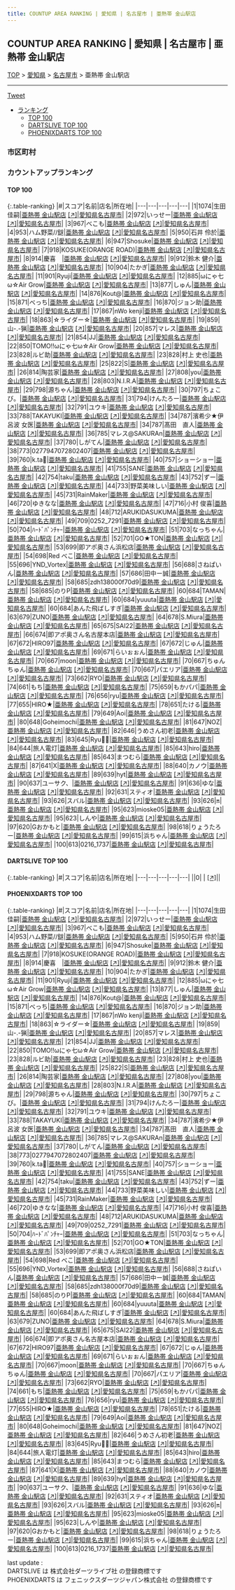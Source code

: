 ```yaml
---
title: COUNTUP AREA RANKING | 愛知県 | 名古屋市 | 亜熱帯 金山駅店
---
```

## COUNTUP AREA RANKING | 愛知県 | 名古屋市 | 亜熱帯 金山駅店

[TOP](/darts/rank/) > [愛知県](/darts/rank/愛知県/) > [名古屋市](/darts/rank/愛知県/名古屋市/) > 亜熱帯 金山駅店

___

<a href="https://twitter.com/share?ref_src=twsrc%5Etfw" data-text="COUNTUP AREA RANKING | 愛知県名古屋市亜熱帯 金山駅店" class="twitter-share-button" data-hashtags="DARTSLIVE,PHOENIXDARTS,darts,ダーツ" data-show-count="false">Tweet</a>

* [ランキング](#カウントアップランキング)
    * [TOP 100](#top-100)
    * [DARTSLIVE TOP 100](#dartslive-top-100)
    * [PHOENIXDARTS TOP 100](#phoenixdarts-top-100)

### 市区町村

<ul>

</ul>

### カウントアップランキング

#### TOP 100



{:.table-ranking}
|#|スコア|名前|店名|所在地|
|---|---|---|---|---|
|1|1074|<span class="rank-name-pd"><span class="pro-icon-pd"></span>生田 佳嗣</span>|<a href="/darts/rank/shops/10204.html">亜熱帯 金山駅店</a> <a href="https://vs.phoenixdarts.com/jp/shop/shopDetailInfo/s_10204?s_seq=10204">[↗]</a>|<a href="/darts/rank/愛知県/名古屋市">愛知県名古屋市</a>|
|2|972|<span class="rank-name-pd">いっせー</span>|<a href="/darts/rank/shops/10204.html">亜熱帯 金山駅店</a> <a href="https://vs.phoenixdarts.com/jp/shop/shopDetailInfo/s_10204?s_seq=10204">[↗]</a>|<a href="/darts/rank/愛知県/名古屋市">愛知県名古屋市</a>|
|3|967|<span class="rank-name-pd">べこも</span>|<a href="/darts/rank/shops/10204.html">亜熱帯 金山駅店</a> <a href="https://vs.phoenixdarts.com/jp/shop/shopDetailInfo/s_10204?s_seq=10204">[↗]</a>|<a href="/darts/rank/愛知県/名古屋市">愛知県名古屋市</a>|
|4|953|<span class="rank-name-pd">ハム野菜//鎹</span>|<a href="/darts/rank/shops/10204.html">亜熱帯 金山駅店</a> <a href="https://vs.phoenixdarts.com/jp/shop/shopDetailInfo/s_10204?s_seq=10204">[↗]</a>|<a href="/darts/rank/愛知県/名古屋市">愛知県名古屋市</a>|
|5|950|<span class="rank-name-pd"><span class="pro-icon-pd"></span>石井 伶於</span>|<a href="/darts/rank/shops/10204.html">亜熱帯 金山駅店</a> <a href="https://vs.phoenixdarts.com/jp/shop/shopDetailInfo/s_10204?s_seq=10204">[↗]</a>|<a href="/darts/rank/愛知県/名古屋市">愛知県名古屋市</a>|
|6|947|<span class="rank-name-pd">Shosuke</span>|<a href="/darts/rank/shops/10204.html">亜熱帯 金山駅店</a> <a href="https://vs.phoenixdarts.com/jp/shop/shopDetailInfo/s_10204?s_seq=10204">[↗]</a>|<a href="/darts/rank/愛知県/名古屋市">愛知県名古屋市</a>|
|7|918|<span class="rank-name-pd">KOSUKE(ORANGE ROAD)</span>|<a href="/darts/rank/shops/10204.html">亜熱帯 金山駅店</a> <a href="https://vs.phoenixdarts.com/jp/shop/shopDetailInfo/s_10204?s_seq=10204">[↗]</a>|<a href="/darts/rank/愛知県/名古屋市">愛知県名古屋市</a>|
|8|914|<span class="rank-name-pd">慶喜　</span>|<a href="/darts/rank/shops/10204.html">亜熱帯 金山駅店</a> <a href="https://vs.phoenixdarts.com/jp/shop/shopDetailInfo/s_10204?s_seq=10204">[↗]</a>|<a href="/darts/rank/愛知県/名古屋市">愛知県名古屋市</a>|
|9|912|<span class="rank-name-pd"><span class="pro-icon-pd"></span>鈴木 健介</span>|<a href="/darts/rank/shops/10204.html">亜熱帯 金山駅店</a> <a href="https://vs.phoenixdarts.com/jp/shop/shopDetailInfo/s_10204?s_seq=10204">[↗]</a>|<a href="/darts/rank/愛知県/名古屋市">愛知県名古屋市</a>|
|10|904|<span class="rank-name-pd">たかぎ</span>|<a href="/darts/rank/shops/10204.html">亜熱帯 金山駅店</a> <a href="https://vs.phoenixdarts.com/jp/shop/shopDetailInfo/s_10204?s_seq=10204">[↗]</a>|<a href="/darts/rank/愛知県/名古屋市">愛知県名古屋市</a>|
|11|901|<span class="rank-name-pd">Ryuji</span>|<a href="/darts/rank/shops/10204.html">亜熱帯 金山駅店</a> <a href="https://vs.phoenixdarts.com/jp/shop/shopDetailInfo/s_10204?s_seq=10204">[↗]</a>|<a href="/darts/rank/愛知県/名古屋市">愛知県名古屋市</a>|
|12|885|<span class="rank-name-pd">ωにゃ七ω☆Air Grow</span>|<a href="/darts/rank/shops/10204.html">亜熱帯 金山駅店</a> <a href="https://vs.phoenixdarts.com/jp/shop/shopDetailInfo/s_10204?s_seq=10204">[↗]</a>|<a href="/darts/rank/愛知県/名古屋市">愛知県名古屋市</a>|
|13|877|<span class="rank-name-pd">しゅん</span>|<a href="/darts/rank/shops/10204.html">亜熱帯 金山駅店</a> <a href="https://vs.phoenixdarts.com/jp/shop/shopDetailInfo/s_10204?s_seq=10204">[↗]</a>|<a href="/darts/rank/愛知県/名古屋市">愛知県名古屋市</a>|
|14|876|<span class="rank-name-pd">Kout@</span>|<a href="/darts/rank/shops/10204.html">亜熱帯 金山駅店</a> <a href="https://vs.phoenixdarts.com/jp/shop/shopDetailInfo/s_10204?s_seq=10204">[↗]</a>|<a href="/darts/rank/愛知県/名古屋市">愛知県名古屋市</a>|
|15|871|<span class="rank-name-pd">べっち</span>|<a href="/darts/rank/shops/10204.html">亜熱帯 金山駅店</a> <a href="https://vs.phoenixdarts.com/jp/shop/shopDetailInfo/s_10204?s_seq=10204">[↗]</a>|<a href="/darts/rank/愛知県/名古屋市">愛知県名古屋市</a>|
|16|870|<span class="rank-name-pd">ジョン助</span>|<a href="/darts/rank/shops/10204.html">亜熱帯 金山駅店</a> <a href="https://vs.phoenixdarts.com/jp/shop/shopDetailInfo/s_10204?s_seq=10204">[↗]</a>|<a href="/darts/rank/愛知県/名古屋市">愛知県名古屋市</a>|
|17|867|<span class="rank-name-pd">nWo kenji</span>|<a href="/darts/rank/shops/10204.html">亜熱帯 金山駅店</a> <a href="https://vs.phoenixdarts.com/jp/shop/shopDetailInfo/s_10204?s_seq=10204">[↗]</a>|<a href="/darts/rank/愛知県/名古屋市">愛知県名古屋市</a>|
|18|863|<span class="rank-name-pd">☆ライダー☆</span>|<a href="/darts/rank/shops/10204.html">亜熱帯 金山駅店</a> <a href="https://vs.phoenixdarts.com/jp/shop/shopDetailInfo/s_10204?s_seq=10204">[↗]</a>|<a href="/darts/rank/愛知県/名古屋市">愛知県名古屋市</a>|
|19|859|<span class="rank-name-pd">山-.-猟</span>|<a href="/darts/rank/shops/10204.html">亜熱帯 金山駅店</a> <a href="https://vs.phoenixdarts.com/jp/shop/shopDetailInfo/s_10204?s_seq=10204">[↗]</a>|<a href="/darts/rank/愛知県/名古屋市">愛知県名古屋市</a>|
|20|857|<span class="rank-name-pd">マレス</span>|<a href="/darts/rank/shops/10204.html">亜熱帯 金山駅店</a> <a href="https://vs.phoenixdarts.com/jp/shop/shopDetailInfo/s_10204?s_seq=10204">[↗]</a>|<a href="/darts/rank/愛知県/名古屋市">愛知県名古屋市</a>|
|21|854|<span class="rank-name-pd">JJ</span>|<a href="/darts/rank/shops/10204.html">亜熱帯 金山駅店</a> <a href="https://vs.phoenixdarts.com/jp/shop/shopDetailInfo/s_10204?s_seq=10204">[↗]</a>|<a href="/darts/rank/愛知県/名古屋市">愛知県名古屋市</a>|
|22|850|<span class="rank-name-pd">TOMO!!ωにゃ七ω☆Air Grow</span>|<a href="/darts/rank/shops/10204.html">亜熱帯 金山駅店</a> <a href="https://vs.phoenixdarts.com/jp/shop/shopDetailInfo/s_10204?s_seq=10204">[↗]</a>|<a href="/darts/rank/愛知県/名古屋市">愛知県名古屋市</a>|
|23|828|<span class="rank-name-pd">ルビ助</span>|<a href="/darts/rank/shops/10204.html">亜熱帯 金山駅店</a> <a href="https://vs.phoenixdarts.com/jp/shop/shopDetailInfo/s_10204?s_seq=10204">[↗]</a>|<a href="/darts/rank/愛知県/名古屋市">愛知県名古屋市</a>|
|23|828|<span class="rank-name-pd"><span class="pro-icon-pd"></span>村上 史也</span>|<a href="/darts/rank/shops/10204.html">亜熱帯 金山駅店</a> <a href="https://vs.phoenixdarts.com/jp/shop/shopDetailInfo/s_10204?s_seq=10204">[↗]</a>|<a href="/darts/rank/愛知県/名古屋市">愛知県名古屋市</a>|
|25|822|<span class="rank-name-pd">S</span>|<a href="/darts/rank/shops/10204.html">亜熱帯 金山駅店</a> <a href="https://vs.phoenixdarts.com/jp/shop/shopDetailInfo/s_10204?s_seq=10204">[↗]</a>|<a href="/darts/rank/愛知県/名古屋市">愛知県名古屋市</a>|
|26|814|<span class="rank-name-pd">陶芸家</span>|<a href="/darts/rank/shops/10204.html">亜熱帯 金山駅店</a> <a href="https://vs.phoenixdarts.com/jp/shop/shopDetailInfo/s_10204?s_seq=10204">[↗]</a>|<a href="/darts/rank/愛知県/名古屋市">愛知県名古屋市</a>|
|27|808|<span class="rank-name-pd">you</span>|<a href="/darts/rank/shops/10204.html">亜熱帯 金山駅店</a> <a href="https://vs.phoenixdarts.com/jp/shop/shopDetailInfo/s_10204?s_seq=10204">[↗]</a>|<a href="/darts/rank/愛知県/名古屋市">愛知県名古屋市</a>|
|28|803|<span class="rank-name-pd">N.I.R.A</span>|<a href="/darts/rank/shops/10204.html">亜熱帯 金山駅店</a> <a href="https://vs.phoenixdarts.com/jp/shop/shopDetailInfo/s_10204?s_seq=10204">[↗]</a>|<a href="/darts/rank/愛知県/名古屋市">愛知県名古屋市</a>|
|29|798|<span class="rank-name-pd">源ちゃん</span>|<a href="/darts/rank/shops/10204.html">亜熱帯 金山駅店</a> <a href="https://vs.phoenixdarts.com/jp/shop/shopDetailInfo/s_10204?s_seq=10204">[↗]</a>|<a href="/darts/rank/愛知県/名古屋市">愛知県名古屋市</a>|
|30|797|<span class="rank-name-pd">ちょこび。</span>|<a href="/darts/rank/shops/10204.html">亜熱帯 金山駅店</a> <a href="https://vs.phoenixdarts.com/jp/shop/shopDetailInfo/s_10204?s_seq=10204">[↗]</a>|<a href="/darts/rank/愛知県/名古屋市">愛知県名古屋市</a>|
|31|794|<span class="rank-name-pd">けんたろー</span>|<a href="/darts/rank/shops/10204.html">亜熱帯 金山駅店</a> <a href="https://vs.phoenixdarts.com/jp/shop/shopDetailInfo/s_10204?s_seq=10204">[↗]</a>|<a href="/darts/rank/愛知県/名古屋市">愛知県名古屋市</a>|
|32|791|<span class="rank-name-pd">ユウキ</span>|<a href="/darts/rank/shops/10204.html">亜熱帯 金山駅店</a> <a href="https://vs.phoenixdarts.com/jp/shop/shopDetailInfo/s_10204?s_seq=10204">[↗]</a>|<a href="/darts/rank/愛知県/名古屋市">愛知県名古屋市</a>|
|33|788|<span class="rank-name-pd">TAKAYUKI</span>|<a href="/darts/rank/shops/10204.html">亜熱帯 金山駅店</a> <a href="https://vs.phoenixdarts.com/jp/shop/shopDetailInfo/s_10204?s_seq=10204">[↗]</a>|<a href="/darts/rank/愛知県/名古屋市">愛知県名古屋市</a>|
|34|787|<span class="rank-name-pd">濱希少★伊呂波 女医</span>|<a href="/darts/rank/shops/10204.html">亜熱帯 金山駅店</a> <a href="https://vs.phoenixdarts.com/jp/shop/shopDetailInfo/s_10204?s_seq=10204">[↗]</a>|<a href="/darts/rank/愛知県/名古屋市">愛知県名古屋市</a>|
|34|787|<span class="rank-name-pd">髙田　直人</span>|<a href="/darts/rank/shops/10204.html">亜熱帯 金山駅店</a> <a href="https://vs.phoenixdarts.com/jp/shop/shopDetailInfo/s_10204?s_seq=10204">[↗]</a>|<a href="/darts/rank/愛知県/名古屋市">愛知県名古屋市</a>|
|36|785|<span class="rank-name-pd">マレス@SAKURAn</span>|<a href="/darts/rank/shops/10204.html">亜熱帯 金山駅店</a> <a href="https://vs.phoenixdarts.com/jp/shop/shopDetailInfo/s_10204?s_seq=10204">[↗]</a>|<a href="/darts/rank/愛知県/名古屋市">愛知県名古屋市</a>|
|37|780|<span class="rank-name-pd">しがてん</span>|<a href="/darts/rank/shops/10204.html">亜熱帯 金山駅店</a> <a href="https://vs.phoenixdarts.com/jp/shop/shopDetailInfo/s_10204?s_seq=10204">[↗]</a>|<a href="/darts/rank/愛知県/名古屋市">愛知県名古屋市</a>|
|38|773|<span class="rank-name-pd">0277947072802407</span>|<a href="/darts/rank/shops/10204.html">亜熱帯 金山駅店</a> <a href="https://vs.phoenixdarts.com/jp/shop/shopDetailInfo/s_10204?s_seq=10204">[↗]</a>|<a href="/darts/rank/愛知県/名古屋市">愛知県名古屋市</a>|
|39|760|<span class="rank-name-pd">k.ta🐣</span>|<a href="/darts/rank/shops/10204.html">亜熱帯 金山駅店</a> <a href="https://vs.phoenixdarts.com/jp/shop/shopDetailInfo/s_10204?s_seq=10204">[↗]</a>|<a href="/darts/rank/愛知県/名古屋市">愛知県名古屋市</a>|
|40|757|<span class="rank-name-pd">ショーショー</span>|<a href="/darts/rank/shops/10204.html">亜熱帯 金山駅店</a> <a href="https://vs.phoenixdarts.com/jp/shop/shopDetailInfo/s_10204?s_seq=10204">[↗]</a>|<a href="/darts/rank/愛知県/名古屋市">愛知県名古屋市</a>|
|41|755|<span class="rank-name-pd">SANE</span>|<a href="/darts/rank/shops/10204.html">亜熱帯 金山駅店</a> <a href="https://vs.phoenixdarts.com/jp/shop/shopDetailInfo/s_10204?s_seq=10204">[↗]</a>|<a href="/darts/rank/愛知県/名古屋市">愛知県名古屋市</a>|
|42|754|<span class="rank-name-pd">taku</span>|<a href="/darts/rank/shops/10204.html">亜熱帯 金山駅店</a> <a href="https://vs.phoenixdarts.com/jp/shop/shopDetailInfo/s_10204?s_seq=10204">[↗]</a>|<a href="/darts/rank/愛知県/名古屋市">愛知県名古屋市</a>|
|43|752|<span class="rank-name-pd">ずー</span>|<a href="/darts/rank/shops/10204.html">亜熱帯 金山駅店</a> <a href="https://vs.phoenixdarts.com/jp/shop/shopDetailInfo/s_10204?s_seq=10204">[↗]</a>|<a href="/darts/rank/愛知県/名古屋市">愛知県名古屋市</a>|
|44|733|<span class="rank-name-pd">野菜美味しい</span>|<a href="/darts/rank/shops/10204.html">亜熱帯 金山駅店</a> <a href="https://vs.phoenixdarts.com/jp/shop/shopDetailInfo/s_10204?s_seq=10204">[↗]</a>|<a href="/darts/rank/愛知県/名古屋市">愛知県名古屋市</a>|
|45|731|<span class="rank-name-pd">RainMaker</span>|<a href="/darts/rank/shops/10204.html">亜熱帯 金山駅店</a> <a href="https://vs.phoenixdarts.com/jp/shop/shopDetailInfo/s_10204?s_seq=10204">[↗]</a>|<a href="/darts/rank/愛知県/名古屋市">愛知県名古屋市</a>|
|46|720|<span class="rank-name-pd">ゆきなな</span>|<a href="/darts/rank/shops/10204.html">亜熱帯 金山駅店</a> <a href="https://vs.phoenixdarts.com/jp/shop/shopDetailInfo/s_10204?s_seq=10204">[↗]</a>|<a href="/darts/rank/愛知県/名古屋市">愛知県名古屋市</a>|
|47|716|<span class="rank-name-pd"><span class="pro-icon-pd"></span>小村 俊喜</span>|<a href="/darts/rank/shops/10204.html">亜熱帯 金山駅店</a> <a href="https://vs.phoenixdarts.com/jp/shop/shopDetailInfo/s_10204?s_seq=10204">[↗]</a>|<a href="/darts/rank/愛知県/名古屋市">愛知県名古屋市</a>|
|48|712|<span class="rank-name-pd">ARUKIDASUKUMA</span>|<a href="/darts/rank/shops/10204.html">亜熱帯 金山駅店</a> <a href="https://vs.phoenixdarts.com/jp/shop/shopDetailInfo/s_10204?s_seq=10204">[↗]</a>|<a href="/darts/rank/愛知県/名古屋市">愛知県名古屋市</a>|
|49|709|<span class="rank-name-pd">0252_7291</span>|<a href="/darts/rank/shops/10204.html">亜熱帯 金山駅店</a> <a href="https://vs.phoenixdarts.com/jp/shop/shopDetailInfo/s_10204?s_seq=10204">[↗]</a>|<a href="/darts/rank/愛知県/名古屋市">愛知県名古屋市</a>|
|50|704|<span class="rank-name-pd">ﾊｰﾄﾞﾊﾟﾝﾁｬｰ</span>|<a href="/darts/rank/shops/10204.html">亜熱帯 金山駅店</a> <a href="https://vs.phoenixdarts.com/jp/shop/shopDetailInfo/s_10204?s_seq=10204">[↗]</a>|<a href="/darts/rank/愛知県/名古屋市">愛知県名古屋市</a>|
|51|703|<span class="rank-name-pd">なっちゃん</span>|<a href="/darts/rank/shops/10204.html">亜熱帯 金山駅店</a> <a href="https://vs.phoenixdarts.com/jp/shop/shopDetailInfo/s_10204?s_seq=10204">[↗]</a>|<a href="/darts/rank/愛知県/名古屋市">愛知県名古屋市</a>|
|52|701|<span class="rank-name-pd">GO★TON</span>|<a href="/darts/rank/shops/10204.html">亜熱帯 金山駅店</a> <a href="https://vs.phoenixdarts.com/jp/shop/shopDetailInfo/s_10204?s_seq=10204">[↗]</a>|<a href="/darts/rank/愛知県/名古屋市">愛知県名古屋市</a>|
|53|699|<span class="rank-name-pd">即アポ奥さん浜松店</span>|<a href="/darts/rank/shops/10204.html">亜熱帯 金山駅店</a> <a href="https://vs.phoenixdarts.com/jp/shop/shopDetailInfo/s_10204?s_seq=10204">[↗]</a>|<a href="/darts/rank/愛知県/名古屋市">愛知県名古屋市</a>|
|54|698|<span class="rank-name-pd">Red べこ</span>|<a href="/darts/rank/shops/10204.html">亜熱帯 金山駅店</a> <a href="https://vs.phoenixdarts.com/jp/shop/shopDetailInfo/s_10204?s_seq=10204">[↗]</a>|<a href="/darts/rank/愛知県/名古屋市">愛知県名古屋市</a>|
|55|696|<span class="rank-name-pd">YND_Vortex</span>|<a href="/darts/rank/shops/10204.html">亜熱帯 金山駅店</a> <a href="https://vs.phoenixdarts.com/jp/shop/shopDetailInfo/s_10204?s_seq=10204">[↗]</a>|<a href="/darts/rank/愛知県/名古屋市">愛知県名古屋市</a>|
|56|688|<span class="rank-name-pd">さねぱいん</span>|<a href="/darts/rank/shops/10204.html">亜熱帯 金山駅店</a> <a href="https://vs.phoenixdarts.com/jp/shop/shopDetailInfo/s_10204?s_seq=10204">[↗]</a>|<a href="/darts/rank/愛知県/名古屋市">愛知県名古屋市</a>|
|57|686|<span class="rank-name-pd">田中ー誠</span>|<a href="/darts/rank/shops/10204.html">亜熱帯 金山駅店</a> <a href="https://vs.phoenixdarts.com/jp/shop/shopDetailInfo/s_10204?s_seq=10204">[↗]</a>|<a href="/darts/rank/愛知県/名古屋市">愛知県名古屋市</a>|
|58|685|<span class="rank-name-pd">zdh138000f70d9</span>|<a href="/darts/rank/shops/10204.html">亜熱帯 金山駅店</a> <a href="https://vs.phoenixdarts.com/jp/shop/shopDetailInfo/s_10204?s_seq=10204">[↗]</a>|<a href="/darts/rank/愛知県/名古屋市">愛知県名古屋市</a>|
|58|685|<span class="rank-name-pd">のりP</span>|<a href="/darts/rank/shops/10204.html">亜熱帯 金山駅店</a> <a href="https://vs.phoenixdarts.com/jp/shop/shopDetailInfo/s_10204?s_seq=10204">[↗]</a>|<a href="/darts/rank/愛知県/名古屋市">愛知県名古屋市</a>|
|60|684|<span class="rank-name-pd">TAMAN</span>|<a href="/darts/rank/shops/10204.html">亜熱帯 金山駅店</a> <a href="https://vs.phoenixdarts.com/jp/shop/shopDetailInfo/s_10204?s_seq=10204">[↗]</a>|<a href="/darts/rank/愛知県/名古屋市">愛知県名古屋市</a>|
|60|684|<span class="rank-name-pd">yuuuta</span>|<a href="/darts/rank/shops/10204.html">亜熱帯 金山駅店</a> <a href="https://vs.phoenixdarts.com/jp/shop/shopDetailInfo/s_10204?s_seq=10204">[↗]</a>|<a href="/darts/rank/愛知県/名古屋市">愛知県名古屋市</a>|
|60|684|<span class="rank-name-pd">あんた飛ばしすぎ</span>|<a href="/darts/rank/shops/10204.html">亜熱帯 金山駅店</a> <a href="https://vs.phoenixdarts.com/jp/shop/shopDetailInfo/s_10204?s_seq=10204">[↗]</a>|<a href="/darts/rank/愛知県/名古屋市">愛知県名古屋市</a>|
|63|679|<span class="rank-name-pd">ZUNO</span>|<a href="/darts/rank/shops/10204.html">亜熱帯 金山駅店</a> <a href="https://vs.phoenixdarts.com/jp/shop/shopDetailInfo/s_10204?s_seq=10204">[↗]</a>|<a href="/darts/rank/愛知県/名古屋市">愛知県名古屋市</a>|
|64|678|<span class="rank-name-pd">S.Miura</span>|<a href="/darts/rank/shops/10204.html">亜熱帯 金山駅店</a> <a href="https://vs.phoenixdarts.com/jp/shop/shopDetailInfo/s_10204?s_seq=10204">[↗]</a>|<a href="/darts/rank/愛知県/名古屋市">愛知県名古屋市</a>|
|65|675|<span class="rank-name-pd">SAI22</span>|<a href="/darts/rank/shops/10204.html">亜熱帯 金山駅店</a> <a href="https://vs.phoenixdarts.com/jp/shop/shopDetailInfo/s_10204?s_seq=10204">[↗]</a>|<a href="/darts/rank/愛知県/名古屋市">愛知県名古屋市</a>|
|66|674|<span class="rank-name-pd">即アポ奥さん名古屋本店</span>|<a href="/darts/rank/shops/10204.html">亜熱帯 金山駅店</a> <a href="https://vs.phoenixdarts.com/jp/shop/shopDetailInfo/s_10204?s_seq=10204">[↗]</a>|<a href="/darts/rank/愛知県/名古屋市">愛知県名古屋市</a>|
|67|672|<span class="rank-name-pd">HIRO97</span>|<a href="/darts/rank/shops/10204.html">亜熱帯 金山駅店</a> <a href="https://vs.phoenixdarts.com/jp/shop/shopDetailInfo/s_10204?s_seq=10204">[↗]</a>|<a href="/darts/rank/愛知県/名古屋市">愛知県名古屋市</a>|
|67|672|<span class="rank-name-pd">じゅん</span>|<a href="/darts/rank/shops/10204.html">亜熱帯 金山駅店</a> <a href="https://vs.phoenixdarts.com/jp/shop/shopDetailInfo/s_10204?s_seq=10204">[↗]</a>|<a href="/darts/rank/愛知県/名古屋市">愛知県名古屋市</a>|
|69|671|<span class="rank-name-pd">らいぉぉん</span>|<a href="/darts/rank/shops/10204.html">亜熱帯 金山駅店</a> <a href="https://vs.phoenixdarts.com/jp/shop/shopDetailInfo/s_10204?s_seq=10204">[↗]</a>|<a href="/darts/rank/愛知県/名古屋市">愛知県名古屋市</a>|
|70|667|<span class="rank-name-pd">moon</span>|<a href="/darts/rank/shops/10204.html">亜熱帯 金山駅店</a> <a href="https://vs.phoenixdarts.com/jp/shop/shopDetailInfo/s_10204?s_seq=10204">[↗]</a>|<a href="/darts/rank/愛知県/名古屋市">愛知県名古屋市</a>|
|70|667|<span class="rank-name-pd">ちゅんちゅん</span>|<a href="/darts/rank/shops/10204.html">亜熱帯 金山駅店</a> <a href="https://vs.phoenixdarts.com/jp/shop/shopDetailInfo/s_10204?s_seq=10204">[↗]</a>|<a href="/darts/rank/愛知県/名古屋市">愛知県名古屋市</a>|
|70|667|<span class="rank-name-pd">パエリア</span>|<a href="/darts/rank/shops/10204.html">亜熱帯 金山駅店</a> <a href="https://vs.phoenixdarts.com/jp/shop/shopDetailInfo/s_10204?s_seq=10204">[↗]</a>|<a href="/darts/rank/愛知県/名古屋市">愛知県名古屋市</a>|
|73|662|<span class="rank-name-pd">RYO</span>|<a href="/darts/rank/shops/10204.html">亜熱帯 金山駅店</a> <a href="https://vs.phoenixdarts.com/jp/shop/shopDetailInfo/s_10204?s_seq=10204">[↗]</a>|<a href="/darts/rank/愛知県/名古屋市">愛知県名古屋市</a>|
|74|661|<span class="rank-name-pd">もち</span>|<a href="/darts/rank/shops/10204.html">亜熱帯 金山駅店</a> <a href="https://vs.phoenixdarts.com/jp/shop/shopDetailInfo/s_10204?s_seq=10204">[↗]</a>|<a href="/darts/rank/愛知県/名古屋市">愛知県名古屋市</a>|
|75|659|<span class="rank-name-pd">もかパパ</span>|<a href="/darts/rank/shops/10204.html">亜熱帯 金山駅店</a> <a href="https://vs.phoenixdarts.com/jp/shop/shopDetailInfo/s_10204?s_seq=10204">[↗]</a>|<a href="/darts/rank/愛知県/名古屋市">愛知県名古屋市</a>|
|76|656|<span class="rank-name-pd">ryu</span>|<a href="/darts/rank/shops/10204.html">亜熱帯 金山駅店</a> <a href="https://vs.phoenixdarts.com/jp/shop/shopDetailInfo/s_10204?s_seq=10204">[↗]</a>|<a href="/darts/rank/愛知県/名古屋市">愛知県名古屋市</a>|
|77|655|<span class="rank-name-pd">HIRO★</span>|<a href="/darts/rank/shops/10204.html">亜熱帯 金山駅店</a> <a href="https://vs.phoenixdarts.com/jp/shop/shopDetailInfo/s_10204?s_seq=10204">[↗]</a>|<a href="/darts/rank/愛知県/名古屋市">愛知県名古屋市</a>|
|78|651|<span class="rank-name-pd">たける</span>|<a href="/darts/rank/shops/10204.html">亜熱帯 金山駅店</a> <a href="https://vs.phoenixdarts.com/jp/shop/shopDetailInfo/s_10204?s_seq=10204">[↗]</a>|<a href="/darts/rank/愛知県/名古屋市">愛知県名古屋市</a>|
|79|649|<span class="rank-name-pd">Aoi</span>|<a href="/darts/rank/shops/10204.html">亜熱帯 金山駅店</a> <a href="https://vs.phoenixdarts.com/jp/shop/shopDetailInfo/s_10204?s_seq=10204">[↗]</a>|<a href="/darts/rank/愛知県/名古屋市">愛知県名古屋市</a>|
|80|648|<span class="rank-name-pd">Goheimochi</span>|<a href="/darts/rank/shops/10204.html">亜熱帯 金山駅店</a> <a href="https://vs.phoenixdarts.com/jp/shop/shopDetailInfo/s_10204?s_seq=10204">[↗]</a>|<a href="/darts/rank/愛知県/名古屋市">愛知県名古屋市</a>|
|81|647|<span class="rank-name-pd">NOZ</span>|<a href="/darts/rank/shops/10204.html">亜熱帯 金山駅店</a> <a href="https://vs.phoenixdarts.com/jp/shop/shopDetailInfo/s_10204?s_seq=10204">[↗]</a>|<a href="/darts/rank/愛知県/名古屋市">愛知県名古屋市</a>|
|82|646|<span class="rank-name-pd">うめさん初老</span>|<a href="/darts/rank/shops/10204.html">亜熱帯 金山駅店</a> <a href="https://vs.phoenixdarts.com/jp/shop/shopDetailInfo/s_10204?s_seq=10204">[↗]</a>|<a href="/darts/rank/愛知県/名古屋市">愛知県名古屋市</a>|
|83|645|<span class="rank-name-pd">Ryu🐉💫</span>|<a href="/darts/rank/shops/10204.html">亜熱帯 金山駅店</a> <a href="https://vs.phoenixdarts.com/jp/shop/shopDetailInfo/s_10204?s_seq=10204">[↗]</a>|<a href="/darts/rank/愛知県/名古屋市">愛知県名古屋市</a>|
|84|644|<span class="rank-name-pd">旅人電灯</span>|<a href="/darts/rank/shops/10204.html">亜熱帯 金山駅店</a> <a href="https://vs.phoenixdarts.com/jp/shop/shopDetailInfo/s_10204?s_seq=10204">[↗]</a>|<a href="/darts/rank/愛知県/名古屋市">愛知県名古屋市</a>|
|85|643|<span class="rank-name-pd">hiro</span>|<a href="/darts/rank/shops/10204.html">亜熱帯 金山駅店</a> <a href="https://vs.phoenixdarts.com/jp/shop/shopDetailInfo/s_10204?s_seq=10204">[↗]</a>|<a href="/darts/rank/愛知県/名古屋市">愛知県名古屋市</a>|
|85|643|<span class="rank-name-pd">まつむら</span>|<a href="/darts/rank/shops/10204.html">亜熱帯 金山駅店</a> <a href="https://vs.phoenixdarts.com/jp/shop/shopDetailInfo/s_10204?s_seq=10204">[↗]</a>|<a href="/darts/rank/愛知県/名古屋市">愛知県名古屋市</a>|
|87|641|<span class="rank-name-pd">X</span>|<a href="/darts/rank/shops/10204.html">亜熱帯 金山駅店</a> <a href="https://vs.phoenixdarts.com/jp/shop/shopDetailInfo/s_10204?s_seq=10204">[↗]</a>|<a href="/darts/rank/愛知県/名古屋市">愛知県名古屋市</a>|
|88|640|<span class="rank-name-pd">カノウ</span>|<a href="/darts/rank/shops/10204.html">亜熱帯 金山駅店</a> <a href="https://vs.phoenixdarts.com/jp/shop/shopDetailInfo/s_10204?s_seq=10204">[↗]</a>|<a href="/darts/rank/愛知県/名古屋市">愛知県名古屋市</a>|
|89|639|<span class="rank-name-pd">hyt</span>|<a href="/darts/rank/shops/10204.html">亜熱帯 金山駅店</a> <a href="https://vs.phoenixdarts.com/jp/shop/shopDetailInfo/s_10204?s_seq=10204">[↗]</a>|<a href="/darts/rank/愛知県/名古屋市">愛知県名古屋市</a>|
|90|637|<span class="rank-name-pd">ユーサク、</span>|<a href="/darts/rank/shops/10204.html">亜熱帯 金山駅店</a> <a href="https://vs.phoenixdarts.com/jp/shop/shopDetailInfo/s_10204?s_seq=10204">[↗]</a>|<a href="/darts/rank/愛知県/名古屋市">愛知県名古屋市</a>|
|91|636|<span class="rank-name-pd">ゆな</span>|<a href="/darts/rank/shops/10204.html">亜熱帯 金山駅店</a> <a href="https://vs.phoenixdarts.com/jp/shop/shopDetailInfo/s_10204?s_seq=10204">[↗]</a>|<a href="/darts/rank/愛知県/名古屋市">愛知県名古屋市</a>|
|92|631|<span class="rank-name-pd">スティオ</span>|<a href="/darts/rank/shops/10204.html">亜熱帯 金山駅店</a> <a href="https://vs.phoenixdarts.com/jp/shop/shopDetailInfo/s_10204?s_seq=10204">[↗]</a>|<a href="/darts/rank/愛知県/名古屋市">愛知県名古屋市</a>|
|93|626|<span class="rank-name-pd">スバル</span>|<a href="/darts/rank/shops/10204.html">亜熱帯 金山駅店</a> <a href="https://vs.phoenixdarts.com/jp/shop/shopDetailInfo/s_10204?s_seq=10204">[↗]</a>|<a href="/darts/rank/愛知県/名古屋市">愛知県名古屋市</a>|
|93|626|<span class="rank-name-pd">🔛</span>|<a href="/darts/rank/shops/10204.html">亜熱帯 金山駅店</a> <a href="https://vs.phoenixdarts.com/jp/shop/shopDetailInfo/s_10204?s_seq=10204">[↗]</a>|<a href="/darts/rank/愛知県/名古屋市">愛知県名古屋市</a>|
|95|623|<span class="rank-name-pd">mioske05</span>|<a href="/darts/rank/shops/10204.html">亜熱帯 金山駅店</a> <a href="https://vs.phoenixdarts.com/jp/shop/shopDetailInfo/s_10204?s_seq=10204">[↗]</a>|<a href="/darts/rank/愛知県/名古屋市">愛知県名古屋市</a>|
|95|623|<span class="rank-name-pd">しんや</span>|<a href="/darts/rank/shops/10204.html">亜熱帯 金山駅店</a> <a href="https://vs.phoenixdarts.com/jp/shop/shopDetailInfo/s_10204?s_seq=10204">[↗]</a>|<a href="/darts/rank/愛知県/名古屋市">愛知県名古屋市</a>|
|97|620|<span class="rank-name-pd">Gおかもと</span>|<a href="/darts/rank/shops/10204.html">亜熱帯 金山駅店</a> <a href="https://vs.phoenixdarts.com/jp/shop/shopDetailInfo/s_10204?s_seq=10204">[↗]</a>|<a href="/darts/rank/愛知県/名古屋市">愛知県名古屋市</a>|
|98|618|<span class="rank-name-pd">りょうたろー</span>|<a href="/darts/rank/shops/10204.html">亜熱帯 金山駅店</a> <a href="https://vs.phoenixdarts.com/jp/shop/shopDetailInfo/s_10204?s_seq=10204">[↗]</a>|<a href="/darts/rank/愛知県/名古屋市">愛知県名古屋市</a>|
|99|615|<span class="rank-name-pd">浜ちゃん</span>|<a href="/darts/rank/shops/10204.html">亜熱帯 金山駅店</a> <a href="https://vs.phoenixdarts.com/jp/shop/shopDetailInfo/s_10204?s_seq=10204">[↗]</a>|<a href="/darts/rank/愛知県/名古屋市">愛知県名古屋市</a>|
|100|613|<span class="rank-name-pd">0216_1737</span>|<a href="/darts/rank/shops/10204.html">亜熱帯 金山駅店</a> <a href="https://vs.phoenixdarts.com/jp/shop/shopDetailInfo/s_10204?s_seq=10204">[↗]</a>|<a href="/darts/rank/愛知県/名古屋市">愛知県名古屋市</a>|


#### DARTSLIVE TOP 100



{:.table-ranking}
|#|スコア|名前|店名|所在地|
|---|---|---|---|---|
||0|<span class="rank-name-dl"> </span>|<a href="/darts/rank/shops/.html"></a> <a href="">[↗]</a>|<a href="/darts/rank//"></a>|


#### PHOENIXDARTS TOP 100



{:.table-ranking}
|#|スコア|名前|店名|所在地|
|---|---|---|---|---|
|1|1074|<span class="rank-name-pd"><span class="pro-icon-pd"></span>生田 佳嗣</span>|<a href="/darts/rank/shops/10204.html">亜熱帯 金山駅店</a> <a href="https://vs.phoenixdarts.com/jp/shop/shopDetailInfo/s_10204?s_seq=10204">[↗]</a>|<a href="/darts/rank/愛知県/名古屋市">愛知県名古屋市</a>|
|2|972|<span class="rank-name-pd">いっせー</span>|<a href="/darts/rank/shops/10204.html">亜熱帯 金山駅店</a> <a href="https://vs.phoenixdarts.com/jp/shop/shopDetailInfo/s_10204?s_seq=10204">[↗]</a>|<a href="/darts/rank/愛知県/名古屋市">愛知県名古屋市</a>|
|3|967|<span class="rank-name-pd">べこも</span>|<a href="/darts/rank/shops/10204.html">亜熱帯 金山駅店</a> <a href="https://vs.phoenixdarts.com/jp/shop/shopDetailInfo/s_10204?s_seq=10204">[↗]</a>|<a href="/darts/rank/愛知県/名古屋市">愛知県名古屋市</a>|
|4|953|<span class="rank-name-pd">ハム野菜//鎹</span>|<a href="/darts/rank/shops/10204.html">亜熱帯 金山駅店</a> <a href="https://vs.phoenixdarts.com/jp/shop/shopDetailInfo/s_10204?s_seq=10204">[↗]</a>|<a href="/darts/rank/愛知県/名古屋市">愛知県名古屋市</a>|
|5|950|<span class="rank-name-pd"><span class="pro-icon-pd"></span>石井 伶於</span>|<a href="/darts/rank/shops/10204.html">亜熱帯 金山駅店</a> <a href="https://vs.phoenixdarts.com/jp/shop/shopDetailInfo/s_10204?s_seq=10204">[↗]</a>|<a href="/darts/rank/愛知県/名古屋市">愛知県名古屋市</a>|
|6|947|<span class="rank-name-pd">Shosuke</span>|<a href="/darts/rank/shops/10204.html">亜熱帯 金山駅店</a> <a href="https://vs.phoenixdarts.com/jp/shop/shopDetailInfo/s_10204?s_seq=10204">[↗]</a>|<a href="/darts/rank/愛知県/名古屋市">愛知県名古屋市</a>|
|7|918|<span class="rank-name-pd">KOSUKE(ORANGE ROAD)</span>|<a href="/darts/rank/shops/10204.html">亜熱帯 金山駅店</a> <a href="https://vs.phoenixdarts.com/jp/shop/shopDetailInfo/s_10204?s_seq=10204">[↗]</a>|<a href="/darts/rank/愛知県/名古屋市">愛知県名古屋市</a>|
|8|914|<span class="rank-name-pd">慶喜　</span>|<a href="/darts/rank/shops/10204.html">亜熱帯 金山駅店</a> <a href="https://vs.phoenixdarts.com/jp/shop/shopDetailInfo/s_10204?s_seq=10204">[↗]</a>|<a href="/darts/rank/愛知県/名古屋市">愛知県名古屋市</a>|
|9|912|<span class="rank-name-pd"><span class="pro-icon-pd"></span>鈴木 健介</span>|<a href="/darts/rank/shops/10204.html">亜熱帯 金山駅店</a> <a href="https://vs.phoenixdarts.com/jp/shop/shopDetailInfo/s_10204?s_seq=10204">[↗]</a>|<a href="/darts/rank/愛知県/名古屋市">愛知県名古屋市</a>|
|10|904|<span class="rank-name-pd">たかぎ</span>|<a href="/darts/rank/shops/10204.html">亜熱帯 金山駅店</a> <a href="https://vs.phoenixdarts.com/jp/shop/shopDetailInfo/s_10204?s_seq=10204">[↗]</a>|<a href="/darts/rank/愛知県/名古屋市">愛知県名古屋市</a>|
|11|901|<span class="rank-name-pd">Ryuji</span>|<a href="/darts/rank/shops/10204.html">亜熱帯 金山駅店</a> <a href="https://vs.phoenixdarts.com/jp/shop/shopDetailInfo/s_10204?s_seq=10204">[↗]</a>|<a href="/darts/rank/愛知県/名古屋市">愛知県名古屋市</a>|
|12|885|<span class="rank-name-pd">ωにゃ七ω☆Air Grow</span>|<a href="/darts/rank/shops/10204.html">亜熱帯 金山駅店</a> <a href="https://vs.phoenixdarts.com/jp/shop/shopDetailInfo/s_10204?s_seq=10204">[↗]</a>|<a href="/darts/rank/愛知県/名古屋市">愛知県名古屋市</a>|
|13|877|<span class="rank-name-pd">しゅん</span>|<a href="/darts/rank/shops/10204.html">亜熱帯 金山駅店</a> <a href="https://vs.phoenixdarts.com/jp/shop/shopDetailInfo/s_10204?s_seq=10204">[↗]</a>|<a href="/darts/rank/愛知県/名古屋市">愛知県名古屋市</a>|
|14|876|<span class="rank-name-pd">Kout@</span>|<a href="/darts/rank/shops/10204.html">亜熱帯 金山駅店</a> <a href="https://vs.phoenixdarts.com/jp/shop/shopDetailInfo/s_10204?s_seq=10204">[↗]</a>|<a href="/darts/rank/愛知県/名古屋市">愛知県名古屋市</a>|
|15|871|<span class="rank-name-pd">べっち</span>|<a href="/darts/rank/shops/10204.html">亜熱帯 金山駅店</a> <a href="https://vs.phoenixdarts.com/jp/shop/shopDetailInfo/s_10204?s_seq=10204">[↗]</a>|<a href="/darts/rank/愛知県/名古屋市">愛知県名古屋市</a>|
|16|870|<span class="rank-name-pd">ジョン助</span>|<a href="/darts/rank/shops/10204.html">亜熱帯 金山駅店</a> <a href="https://vs.phoenixdarts.com/jp/shop/shopDetailInfo/s_10204?s_seq=10204">[↗]</a>|<a href="/darts/rank/愛知県/名古屋市">愛知県名古屋市</a>|
|17|867|<span class="rank-name-pd">nWo kenji</span>|<a href="/darts/rank/shops/10204.html">亜熱帯 金山駅店</a> <a href="https://vs.phoenixdarts.com/jp/shop/shopDetailInfo/s_10204?s_seq=10204">[↗]</a>|<a href="/darts/rank/愛知県/名古屋市">愛知県名古屋市</a>|
|18|863|<span class="rank-name-pd">☆ライダー☆</span>|<a href="/darts/rank/shops/10204.html">亜熱帯 金山駅店</a> <a href="https://vs.phoenixdarts.com/jp/shop/shopDetailInfo/s_10204?s_seq=10204">[↗]</a>|<a href="/darts/rank/愛知県/名古屋市">愛知県名古屋市</a>|
|19|859|<span class="rank-name-pd">山-.-猟</span>|<a href="/darts/rank/shops/10204.html">亜熱帯 金山駅店</a> <a href="https://vs.phoenixdarts.com/jp/shop/shopDetailInfo/s_10204?s_seq=10204">[↗]</a>|<a href="/darts/rank/愛知県/名古屋市">愛知県名古屋市</a>|
|20|857|<span class="rank-name-pd">マレス</span>|<a href="/darts/rank/shops/10204.html">亜熱帯 金山駅店</a> <a href="https://vs.phoenixdarts.com/jp/shop/shopDetailInfo/s_10204?s_seq=10204">[↗]</a>|<a href="/darts/rank/愛知県/名古屋市">愛知県名古屋市</a>|
|21|854|<span class="rank-name-pd">JJ</span>|<a href="/darts/rank/shops/10204.html">亜熱帯 金山駅店</a> <a href="https://vs.phoenixdarts.com/jp/shop/shopDetailInfo/s_10204?s_seq=10204">[↗]</a>|<a href="/darts/rank/愛知県/名古屋市">愛知県名古屋市</a>|
|22|850|<span class="rank-name-pd">TOMO!!ωにゃ七ω☆Air Grow</span>|<a href="/darts/rank/shops/10204.html">亜熱帯 金山駅店</a> <a href="https://vs.phoenixdarts.com/jp/shop/shopDetailInfo/s_10204?s_seq=10204">[↗]</a>|<a href="/darts/rank/愛知県/名古屋市">愛知県名古屋市</a>|
|23|828|<span class="rank-name-pd">ルビ助</span>|<a href="/darts/rank/shops/10204.html">亜熱帯 金山駅店</a> <a href="https://vs.phoenixdarts.com/jp/shop/shopDetailInfo/s_10204?s_seq=10204">[↗]</a>|<a href="/darts/rank/愛知県/名古屋市">愛知県名古屋市</a>|
|23|828|<span class="rank-name-pd"><span class="pro-icon-pd"></span>村上 史也</span>|<a href="/darts/rank/shops/10204.html">亜熱帯 金山駅店</a> <a href="https://vs.phoenixdarts.com/jp/shop/shopDetailInfo/s_10204?s_seq=10204">[↗]</a>|<a href="/darts/rank/愛知県/名古屋市">愛知県名古屋市</a>|
|25|822|<span class="rank-name-pd">S</span>|<a href="/darts/rank/shops/10204.html">亜熱帯 金山駅店</a> <a href="https://vs.phoenixdarts.com/jp/shop/shopDetailInfo/s_10204?s_seq=10204">[↗]</a>|<a href="/darts/rank/愛知県/名古屋市">愛知県名古屋市</a>|
|26|814|<span class="rank-name-pd">陶芸家</span>|<a href="/darts/rank/shops/10204.html">亜熱帯 金山駅店</a> <a href="https://vs.phoenixdarts.com/jp/shop/shopDetailInfo/s_10204?s_seq=10204">[↗]</a>|<a href="/darts/rank/愛知県/名古屋市">愛知県名古屋市</a>|
|27|808|<span class="rank-name-pd">you</span>|<a href="/darts/rank/shops/10204.html">亜熱帯 金山駅店</a> <a href="https://vs.phoenixdarts.com/jp/shop/shopDetailInfo/s_10204?s_seq=10204">[↗]</a>|<a href="/darts/rank/愛知県/名古屋市">愛知県名古屋市</a>|
|28|803|<span class="rank-name-pd">N.I.R.A</span>|<a href="/darts/rank/shops/10204.html">亜熱帯 金山駅店</a> <a href="https://vs.phoenixdarts.com/jp/shop/shopDetailInfo/s_10204?s_seq=10204">[↗]</a>|<a href="/darts/rank/愛知県/名古屋市">愛知県名古屋市</a>|
|29|798|<span class="rank-name-pd">源ちゃん</span>|<a href="/darts/rank/shops/10204.html">亜熱帯 金山駅店</a> <a href="https://vs.phoenixdarts.com/jp/shop/shopDetailInfo/s_10204?s_seq=10204">[↗]</a>|<a href="/darts/rank/愛知県/名古屋市">愛知県名古屋市</a>|
|30|797|<span class="rank-name-pd">ちょこび。</span>|<a href="/darts/rank/shops/10204.html">亜熱帯 金山駅店</a> <a href="https://vs.phoenixdarts.com/jp/shop/shopDetailInfo/s_10204?s_seq=10204">[↗]</a>|<a href="/darts/rank/愛知県/名古屋市">愛知県名古屋市</a>|
|31|794|<span class="rank-name-pd">けんたろー</span>|<a href="/darts/rank/shops/10204.html">亜熱帯 金山駅店</a> <a href="https://vs.phoenixdarts.com/jp/shop/shopDetailInfo/s_10204?s_seq=10204">[↗]</a>|<a href="/darts/rank/愛知県/名古屋市">愛知県名古屋市</a>|
|32|791|<span class="rank-name-pd">ユウキ</span>|<a href="/darts/rank/shops/10204.html">亜熱帯 金山駅店</a> <a href="https://vs.phoenixdarts.com/jp/shop/shopDetailInfo/s_10204?s_seq=10204">[↗]</a>|<a href="/darts/rank/愛知県/名古屋市">愛知県名古屋市</a>|
|33|788|<span class="rank-name-pd">TAKAYUKI</span>|<a href="/darts/rank/shops/10204.html">亜熱帯 金山駅店</a> <a href="https://vs.phoenixdarts.com/jp/shop/shopDetailInfo/s_10204?s_seq=10204">[↗]</a>|<a href="/darts/rank/愛知県/名古屋市">愛知県名古屋市</a>|
|34|787|<span class="rank-name-pd">濱希少★伊呂波 女医</span>|<a href="/darts/rank/shops/10204.html">亜熱帯 金山駅店</a> <a href="https://vs.phoenixdarts.com/jp/shop/shopDetailInfo/s_10204?s_seq=10204">[↗]</a>|<a href="/darts/rank/愛知県/名古屋市">愛知県名古屋市</a>|
|34|787|<span class="rank-name-pd">髙田　直人</span>|<a href="/darts/rank/shops/10204.html">亜熱帯 金山駅店</a> <a href="https://vs.phoenixdarts.com/jp/shop/shopDetailInfo/s_10204?s_seq=10204">[↗]</a>|<a href="/darts/rank/愛知県/名古屋市">愛知県名古屋市</a>|
|36|785|<span class="rank-name-pd">マレス@SAKURAn</span>|<a href="/darts/rank/shops/10204.html">亜熱帯 金山駅店</a> <a href="https://vs.phoenixdarts.com/jp/shop/shopDetailInfo/s_10204?s_seq=10204">[↗]</a>|<a href="/darts/rank/愛知県/名古屋市">愛知県名古屋市</a>|
|37|780|<span class="rank-name-pd">しがてん</span>|<a href="/darts/rank/shops/10204.html">亜熱帯 金山駅店</a> <a href="https://vs.phoenixdarts.com/jp/shop/shopDetailInfo/s_10204?s_seq=10204">[↗]</a>|<a href="/darts/rank/愛知県/名古屋市">愛知県名古屋市</a>|
|38|773|<span class="rank-name-pd">0277947072802407</span>|<a href="/darts/rank/shops/10204.html">亜熱帯 金山駅店</a> <a href="https://vs.phoenixdarts.com/jp/shop/shopDetailInfo/s_10204?s_seq=10204">[↗]</a>|<a href="/darts/rank/愛知県/名古屋市">愛知県名古屋市</a>|
|39|760|<span class="rank-name-pd">k.ta🐣</span>|<a href="/darts/rank/shops/10204.html">亜熱帯 金山駅店</a> <a href="https://vs.phoenixdarts.com/jp/shop/shopDetailInfo/s_10204?s_seq=10204">[↗]</a>|<a href="/darts/rank/愛知県/名古屋市">愛知県名古屋市</a>|
|40|757|<span class="rank-name-pd">ショーショー</span>|<a href="/darts/rank/shops/10204.html">亜熱帯 金山駅店</a> <a href="https://vs.phoenixdarts.com/jp/shop/shopDetailInfo/s_10204?s_seq=10204">[↗]</a>|<a href="/darts/rank/愛知県/名古屋市">愛知県名古屋市</a>|
|41|755|<span class="rank-name-pd">SANE</span>|<a href="/darts/rank/shops/10204.html">亜熱帯 金山駅店</a> <a href="https://vs.phoenixdarts.com/jp/shop/shopDetailInfo/s_10204?s_seq=10204">[↗]</a>|<a href="/darts/rank/愛知県/名古屋市">愛知県名古屋市</a>|
|42|754|<span class="rank-name-pd">taku</span>|<a href="/darts/rank/shops/10204.html">亜熱帯 金山駅店</a> <a href="https://vs.phoenixdarts.com/jp/shop/shopDetailInfo/s_10204?s_seq=10204">[↗]</a>|<a href="/darts/rank/愛知県/名古屋市">愛知県名古屋市</a>|
|43|752|<span class="rank-name-pd">ずー</span>|<a href="/darts/rank/shops/10204.html">亜熱帯 金山駅店</a> <a href="https://vs.phoenixdarts.com/jp/shop/shopDetailInfo/s_10204?s_seq=10204">[↗]</a>|<a href="/darts/rank/愛知県/名古屋市">愛知県名古屋市</a>|
|44|733|<span class="rank-name-pd">野菜美味しい</span>|<a href="/darts/rank/shops/10204.html">亜熱帯 金山駅店</a> <a href="https://vs.phoenixdarts.com/jp/shop/shopDetailInfo/s_10204?s_seq=10204">[↗]</a>|<a href="/darts/rank/愛知県/名古屋市">愛知県名古屋市</a>|
|45|731|<span class="rank-name-pd">RainMaker</span>|<a href="/darts/rank/shops/10204.html">亜熱帯 金山駅店</a> <a href="https://vs.phoenixdarts.com/jp/shop/shopDetailInfo/s_10204?s_seq=10204">[↗]</a>|<a href="/darts/rank/愛知県/名古屋市">愛知県名古屋市</a>|
|46|720|<span class="rank-name-pd">ゆきなな</span>|<a href="/darts/rank/shops/10204.html">亜熱帯 金山駅店</a> <a href="https://vs.phoenixdarts.com/jp/shop/shopDetailInfo/s_10204?s_seq=10204">[↗]</a>|<a href="/darts/rank/愛知県/名古屋市">愛知県名古屋市</a>|
|47|716|<span class="rank-name-pd"><span class="pro-icon-pd"></span>小村 俊喜</span>|<a href="/darts/rank/shops/10204.html">亜熱帯 金山駅店</a> <a href="https://vs.phoenixdarts.com/jp/shop/shopDetailInfo/s_10204?s_seq=10204">[↗]</a>|<a href="/darts/rank/愛知県/名古屋市">愛知県名古屋市</a>|
|48|712|<span class="rank-name-pd">ARUKIDASUKUMA</span>|<a href="/darts/rank/shops/10204.html">亜熱帯 金山駅店</a> <a href="https://vs.phoenixdarts.com/jp/shop/shopDetailInfo/s_10204?s_seq=10204">[↗]</a>|<a href="/darts/rank/愛知県/名古屋市">愛知県名古屋市</a>|
|49|709|<span class="rank-name-pd">0252_7291</span>|<a href="/darts/rank/shops/10204.html">亜熱帯 金山駅店</a> <a href="https://vs.phoenixdarts.com/jp/shop/shopDetailInfo/s_10204?s_seq=10204">[↗]</a>|<a href="/darts/rank/愛知県/名古屋市">愛知県名古屋市</a>|
|50|704|<span class="rank-name-pd">ﾊｰﾄﾞﾊﾟﾝﾁｬｰ</span>|<a href="/darts/rank/shops/10204.html">亜熱帯 金山駅店</a> <a href="https://vs.phoenixdarts.com/jp/shop/shopDetailInfo/s_10204?s_seq=10204">[↗]</a>|<a href="/darts/rank/愛知県/名古屋市">愛知県名古屋市</a>|
|51|703|<span class="rank-name-pd">なっちゃん</span>|<a href="/darts/rank/shops/10204.html">亜熱帯 金山駅店</a> <a href="https://vs.phoenixdarts.com/jp/shop/shopDetailInfo/s_10204?s_seq=10204">[↗]</a>|<a href="/darts/rank/愛知県/名古屋市">愛知県名古屋市</a>|
|52|701|<span class="rank-name-pd">GO★TON</span>|<a href="/darts/rank/shops/10204.html">亜熱帯 金山駅店</a> <a href="https://vs.phoenixdarts.com/jp/shop/shopDetailInfo/s_10204?s_seq=10204">[↗]</a>|<a href="/darts/rank/愛知県/名古屋市">愛知県名古屋市</a>|
|53|699|<span class="rank-name-pd">即アポ奥さん浜松店</span>|<a href="/darts/rank/shops/10204.html">亜熱帯 金山駅店</a> <a href="https://vs.phoenixdarts.com/jp/shop/shopDetailInfo/s_10204?s_seq=10204">[↗]</a>|<a href="/darts/rank/愛知県/名古屋市">愛知県名古屋市</a>|
|54|698|<span class="rank-name-pd">Red べこ</span>|<a href="/darts/rank/shops/10204.html">亜熱帯 金山駅店</a> <a href="https://vs.phoenixdarts.com/jp/shop/shopDetailInfo/s_10204?s_seq=10204">[↗]</a>|<a href="/darts/rank/愛知県/名古屋市">愛知県名古屋市</a>|
|55|696|<span class="rank-name-pd">YND_Vortex</span>|<a href="/darts/rank/shops/10204.html">亜熱帯 金山駅店</a> <a href="https://vs.phoenixdarts.com/jp/shop/shopDetailInfo/s_10204?s_seq=10204">[↗]</a>|<a href="/darts/rank/愛知県/名古屋市">愛知県名古屋市</a>|
|56|688|<span class="rank-name-pd">さねぱいん</span>|<a href="/darts/rank/shops/10204.html">亜熱帯 金山駅店</a> <a href="https://vs.phoenixdarts.com/jp/shop/shopDetailInfo/s_10204?s_seq=10204">[↗]</a>|<a href="/darts/rank/愛知県/名古屋市">愛知県名古屋市</a>|
|57|686|<span class="rank-name-pd">田中ー誠</span>|<a href="/darts/rank/shops/10204.html">亜熱帯 金山駅店</a> <a href="https://vs.phoenixdarts.com/jp/shop/shopDetailInfo/s_10204?s_seq=10204">[↗]</a>|<a href="/darts/rank/愛知県/名古屋市">愛知県名古屋市</a>|
|58|685|<span class="rank-name-pd">zdh138000f70d9</span>|<a href="/darts/rank/shops/10204.html">亜熱帯 金山駅店</a> <a href="https://vs.phoenixdarts.com/jp/shop/shopDetailInfo/s_10204?s_seq=10204">[↗]</a>|<a href="/darts/rank/愛知県/名古屋市">愛知県名古屋市</a>|
|58|685|<span class="rank-name-pd">のりP</span>|<a href="/darts/rank/shops/10204.html">亜熱帯 金山駅店</a> <a href="https://vs.phoenixdarts.com/jp/shop/shopDetailInfo/s_10204?s_seq=10204">[↗]</a>|<a href="/darts/rank/愛知県/名古屋市">愛知県名古屋市</a>|
|60|684|<span class="rank-name-pd">TAMAN</span>|<a href="/darts/rank/shops/10204.html">亜熱帯 金山駅店</a> <a href="https://vs.phoenixdarts.com/jp/shop/shopDetailInfo/s_10204?s_seq=10204">[↗]</a>|<a href="/darts/rank/愛知県/名古屋市">愛知県名古屋市</a>|
|60|684|<span class="rank-name-pd">yuuuta</span>|<a href="/darts/rank/shops/10204.html">亜熱帯 金山駅店</a> <a href="https://vs.phoenixdarts.com/jp/shop/shopDetailInfo/s_10204?s_seq=10204">[↗]</a>|<a href="/darts/rank/愛知県/名古屋市">愛知県名古屋市</a>|
|60|684|<span class="rank-name-pd">あんた飛ばしすぎ</span>|<a href="/darts/rank/shops/10204.html">亜熱帯 金山駅店</a> <a href="https://vs.phoenixdarts.com/jp/shop/shopDetailInfo/s_10204?s_seq=10204">[↗]</a>|<a href="/darts/rank/愛知県/名古屋市">愛知県名古屋市</a>|
|63|679|<span class="rank-name-pd">ZUNO</span>|<a href="/darts/rank/shops/10204.html">亜熱帯 金山駅店</a> <a href="https://vs.phoenixdarts.com/jp/shop/shopDetailInfo/s_10204?s_seq=10204">[↗]</a>|<a href="/darts/rank/愛知県/名古屋市">愛知県名古屋市</a>|
|64|678|<span class="rank-name-pd">S.Miura</span>|<a href="/darts/rank/shops/10204.html">亜熱帯 金山駅店</a> <a href="https://vs.phoenixdarts.com/jp/shop/shopDetailInfo/s_10204?s_seq=10204">[↗]</a>|<a href="/darts/rank/愛知県/名古屋市">愛知県名古屋市</a>|
|65|675|<span class="rank-name-pd">SAI22</span>|<a href="/darts/rank/shops/10204.html">亜熱帯 金山駅店</a> <a href="https://vs.phoenixdarts.com/jp/shop/shopDetailInfo/s_10204?s_seq=10204">[↗]</a>|<a href="/darts/rank/愛知県/名古屋市">愛知県名古屋市</a>|
|66|674|<span class="rank-name-pd">即アポ奥さん名古屋本店</span>|<a href="/darts/rank/shops/10204.html">亜熱帯 金山駅店</a> <a href="https://vs.phoenixdarts.com/jp/shop/shopDetailInfo/s_10204?s_seq=10204">[↗]</a>|<a href="/darts/rank/愛知県/名古屋市">愛知県名古屋市</a>|
|67|672|<span class="rank-name-pd">HIRO97</span>|<a href="/darts/rank/shops/10204.html">亜熱帯 金山駅店</a> <a href="https://vs.phoenixdarts.com/jp/shop/shopDetailInfo/s_10204?s_seq=10204">[↗]</a>|<a href="/darts/rank/愛知県/名古屋市">愛知県名古屋市</a>|
|67|672|<span class="rank-name-pd">じゅん</span>|<a href="/darts/rank/shops/10204.html">亜熱帯 金山駅店</a> <a href="https://vs.phoenixdarts.com/jp/shop/shopDetailInfo/s_10204?s_seq=10204">[↗]</a>|<a href="/darts/rank/愛知県/名古屋市">愛知県名古屋市</a>|
|69|671|<span class="rank-name-pd">らいぉぉん</span>|<a href="/darts/rank/shops/10204.html">亜熱帯 金山駅店</a> <a href="https://vs.phoenixdarts.com/jp/shop/shopDetailInfo/s_10204?s_seq=10204">[↗]</a>|<a href="/darts/rank/愛知県/名古屋市">愛知県名古屋市</a>|
|70|667|<span class="rank-name-pd">moon</span>|<a href="/darts/rank/shops/10204.html">亜熱帯 金山駅店</a> <a href="https://vs.phoenixdarts.com/jp/shop/shopDetailInfo/s_10204?s_seq=10204">[↗]</a>|<a href="/darts/rank/愛知県/名古屋市">愛知県名古屋市</a>|
|70|667|<span class="rank-name-pd">ちゅんちゅん</span>|<a href="/darts/rank/shops/10204.html">亜熱帯 金山駅店</a> <a href="https://vs.phoenixdarts.com/jp/shop/shopDetailInfo/s_10204?s_seq=10204">[↗]</a>|<a href="/darts/rank/愛知県/名古屋市">愛知県名古屋市</a>|
|70|667|<span class="rank-name-pd">パエリア</span>|<a href="/darts/rank/shops/10204.html">亜熱帯 金山駅店</a> <a href="https://vs.phoenixdarts.com/jp/shop/shopDetailInfo/s_10204?s_seq=10204">[↗]</a>|<a href="/darts/rank/愛知県/名古屋市">愛知県名古屋市</a>|
|73|662|<span class="rank-name-pd">RYO</span>|<a href="/darts/rank/shops/10204.html">亜熱帯 金山駅店</a> <a href="https://vs.phoenixdarts.com/jp/shop/shopDetailInfo/s_10204?s_seq=10204">[↗]</a>|<a href="/darts/rank/愛知県/名古屋市">愛知県名古屋市</a>|
|74|661|<span class="rank-name-pd">もち</span>|<a href="/darts/rank/shops/10204.html">亜熱帯 金山駅店</a> <a href="https://vs.phoenixdarts.com/jp/shop/shopDetailInfo/s_10204?s_seq=10204">[↗]</a>|<a href="/darts/rank/愛知県/名古屋市">愛知県名古屋市</a>|
|75|659|<span class="rank-name-pd">もかパパ</span>|<a href="/darts/rank/shops/10204.html">亜熱帯 金山駅店</a> <a href="https://vs.phoenixdarts.com/jp/shop/shopDetailInfo/s_10204?s_seq=10204">[↗]</a>|<a href="/darts/rank/愛知県/名古屋市">愛知県名古屋市</a>|
|76|656|<span class="rank-name-pd">ryu</span>|<a href="/darts/rank/shops/10204.html">亜熱帯 金山駅店</a> <a href="https://vs.phoenixdarts.com/jp/shop/shopDetailInfo/s_10204?s_seq=10204">[↗]</a>|<a href="/darts/rank/愛知県/名古屋市">愛知県名古屋市</a>|
|77|655|<span class="rank-name-pd">HIRO★</span>|<a href="/darts/rank/shops/10204.html">亜熱帯 金山駅店</a> <a href="https://vs.phoenixdarts.com/jp/shop/shopDetailInfo/s_10204?s_seq=10204">[↗]</a>|<a href="/darts/rank/愛知県/名古屋市">愛知県名古屋市</a>|
|78|651|<span class="rank-name-pd">たける</span>|<a href="/darts/rank/shops/10204.html">亜熱帯 金山駅店</a> <a href="https://vs.phoenixdarts.com/jp/shop/shopDetailInfo/s_10204?s_seq=10204">[↗]</a>|<a href="/darts/rank/愛知県/名古屋市">愛知県名古屋市</a>|
|79|649|<span class="rank-name-pd">Aoi</span>|<a href="/darts/rank/shops/10204.html">亜熱帯 金山駅店</a> <a href="https://vs.phoenixdarts.com/jp/shop/shopDetailInfo/s_10204?s_seq=10204">[↗]</a>|<a href="/darts/rank/愛知県/名古屋市">愛知県名古屋市</a>|
|80|648|<span class="rank-name-pd">Goheimochi</span>|<a href="/darts/rank/shops/10204.html">亜熱帯 金山駅店</a> <a href="https://vs.phoenixdarts.com/jp/shop/shopDetailInfo/s_10204?s_seq=10204">[↗]</a>|<a href="/darts/rank/愛知県/名古屋市">愛知県名古屋市</a>|
|81|647|<span class="rank-name-pd">NOZ</span>|<a href="/darts/rank/shops/10204.html">亜熱帯 金山駅店</a> <a href="https://vs.phoenixdarts.com/jp/shop/shopDetailInfo/s_10204?s_seq=10204">[↗]</a>|<a href="/darts/rank/愛知県/名古屋市">愛知県名古屋市</a>|
|82|646|<span class="rank-name-pd">うめさん初老</span>|<a href="/darts/rank/shops/10204.html">亜熱帯 金山駅店</a> <a href="https://vs.phoenixdarts.com/jp/shop/shopDetailInfo/s_10204?s_seq=10204">[↗]</a>|<a href="/darts/rank/愛知県/名古屋市">愛知県名古屋市</a>|
|83|645|<span class="rank-name-pd">Ryu🐉💫</span>|<a href="/darts/rank/shops/10204.html">亜熱帯 金山駅店</a> <a href="https://vs.phoenixdarts.com/jp/shop/shopDetailInfo/s_10204?s_seq=10204">[↗]</a>|<a href="/darts/rank/愛知県/名古屋市">愛知県名古屋市</a>|
|84|644|<span class="rank-name-pd">旅人電灯</span>|<a href="/darts/rank/shops/10204.html">亜熱帯 金山駅店</a> <a href="https://vs.phoenixdarts.com/jp/shop/shopDetailInfo/s_10204?s_seq=10204">[↗]</a>|<a href="/darts/rank/愛知県/名古屋市">愛知県名古屋市</a>|
|85|643|<span class="rank-name-pd">hiro</span>|<a href="/darts/rank/shops/10204.html">亜熱帯 金山駅店</a> <a href="https://vs.phoenixdarts.com/jp/shop/shopDetailInfo/s_10204?s_seq=10204">[↗]</a>|<a href="/darts/rank/愛知県/名古屋市">愛知県名古屋市</a>|
|85|643|<span class="rank-name-pd">まつむら</span>|<a href="/darts/rank/shops/10204.html">亜熱帯 金山駅店</a> <a href="https://vs.phoenixdarts.com/jp/shop/shopDetailInfo/s_10204?s_seq=10204">[↗]</a>|<a href="/darts/rank/愛知県/名古屋市">愛知県名古屋市</a>|
|87|641|<span class="rank-name-pd">X</span>|<a href="/darts/rank/shops/10204.html">亜熱帯 金山駅店</a> <a href="https://vs.phoenixdarts.com/jp/shop/shopDetailInfo/s_10204?s_seq=10204">[↗]</a>|<a href="/darts/rank/愛知県/名古屋市">愛知県名古屋市</a>|
|88|640|<span class="rank-name-pd">カノウ</span>|<a href="/darts/rank/shops/10204.html">亜熱帯 金山駅店</a> <a href="https://vs.phoenixdarts.com/jp/shop/shopDetailInfo/s_10204?s_seq=10204">[↗]</a>|<a href="/darts/rank/愛知県/名古屋市">愛知県名古屋市</a>|
|89|639|<span class="rank-name-pd">hyt</span>|<a href="/darts/rank/shops/10204.html">亜熱帯 金山駅店</a> <a href="https://vs.phoenixdarts.com/jp/shop/shopDetailInfo/s_10204?s_seq=10204">[↗]</a>|<a href="/darts/rank/愛知県/名古屋市">愛知県名古屋市</a>|
|90|637|<span class="rank-name-pd">ユーサク、</span>|<a href="/darts/rank/shops/10204.html">亜熱帯 金山駅店</a> <a href="https://vs.phoenixdarts.com/jp/shop/shopDetailInfo/s_10204?s_seq=10204">[↗]</a>|<a href="/darts/rank/愛知県/名古屋市">愛知県名古屋市</a>|
|91|636|<span class="rank-name-pd">ゆな</span>|<a href="/darts/rank/shops/10204.html">亜熱帯 金山駅店</a> <a href="https://vs.phoenixdarts.com/jp/shop/shopDetailInfo/s_10204?s_seq=10204">[↗]</a>|<a href="/darts/rank/愛知県/名古屋市">愛知県名古屋市</a>|
|92|631|<span class="rank-name-pd">スティオ</span>|<a href="/darts/rank/shops/10204.html">亜熱帯 金山駅店</a> <a href="https://vs.phoenixdarts.com/jp/shop/shopDetailInfo/s_10204?s_seq=10204">[↗]</a>|<a href="/darts/rank/愛知県/名古屋市">愛知県名古屋市</a>|
|93|626|<span class="rank-name-pd">スバル</span>|<a href="/darts/rank/shops/10204.html">亜熱帯 金山駅店</a> <a href="https://vs.phoenixdarts.com/jp/shop/shopDetailInfo/s_10204?s_seq=10204">[↗]</a>|<a href="/darts/rank/愛知県/名古屋市">愛知県名古屋市</a>|
|93|626|<span class="rank-name-pd">🔛</span>|<a href="/darts/rank/shops/10204.html">亜熱帯 金山駅店</a> <a href="https://vs.phoenixdarts.com/jp/shop/shopDetailInfo/s_10204?s_seq=10204">[↗]</a>|<a href="/darts/rank/愛知県/名古屋市">愛知県名古屋市</a>|
|95|623|<span class="rank-name-pd">mioske05</span>|<a href="/darts/rank/shops/10204.html">亜熱帯 金山駅店</a> <a href="https://vs.phoenixdarts.com/jp/shop/shopDetailInfo/s_10204?s_seq=10204">[↗]</a>|<a href="/darts/rank/愛知県/名古屋市">愛知県名古屋市</a>|
|95|623|<span class="rank-name-pd">しんや</span>|<a href="/darts/rank/shops/10204.html">亜熱帯 金山駅店</a> <a href="https://vs.phoenixdarts.com/jp/shop/shopDetailInfo/s_10204?s_seq=10204">[↗]</a>|<a href="/darts/rank/愛知県/名古屋市">愛知県名古屋市</a>|
|97|620|<span class="rank-name-pd">Gおかもと</span>|<a href="/darts/rank/shops/10204.html">亜熱帯 金山駅店</a> <a href="https://vs.phoenixdarts.com/jp/shop/shopDetailInfo/s_10204?s_seq=10204">[↗]</a>|<a href="/darts/rank/愛知県/名古屋市">愛知県名古屋市</a>|
|98|618|<span class="rank-name-pd">りょうたろー</span>|<a href="/darts/rank/shops/10204.html">亜熱帯 金山駅店</a> <a href="https://vs.phoenixdarts.com/jp/shop/shopDetailInfo/s_10204?s_seq=10204">[↗]</a>|<a href="/darts/rank/愛知県/名古屋市">愛知県名古屋市</a>|
|99|615|<span class="rank-name-pd">浜ちゃん</span>|<a href="/darts/rank/shops/10204.html">亜熱帯 金山駅店</a> <a href="https://vs.phoenixdarts.com/jp/shop/shopDetailInfo/s_10204?s_seq=10204">[↗]</a>|<a href="/darts/rank/愛知県/名古屋市">愛知県名古屋市</a>|
|100|613|<span class="rank-name-pd">0216_1737</span>|<a href="/darts/rank/shops/10204.html">亜熱帯 金山駅店</a> <a href="https://vs.phoenixdarts.com/jp/shop/shopDetailInfo/s_10204?s_seq=10204">[↗]</a>|<a href="/darts/rank/愛知県/名古屋市">愛知県名古屋市</a>|


<div class="footer border-top border-gray-light mt-5 pt-3 text-right text-gray">
    last update : <span style="font-weight: italic" id="foot_last_modified"></span><br />
    DARTSLIVE は 株式会社ダーツライブ社 の登録商標です<br />
    PHOENIXDARTS は フェニックスダーツジャパン株式会社 の登録商標です<br />
</div>

<script src="https://cdnjs.cloudflare.com/ajax/libs/jquery.tablesorter/2.31.3/js/jquery.tablesorter.min.js" integrity="sha512-qzgd5cYSZcosqpzpn7zF2ZId8f/8CHmFKZ8j7mU4OUXTNRd5g+ZHBPsgKEwoqxCtdQvExE5LprwwPAgoicguNg==" crossorigin="anonymous" referrerpolicy="no-referrer"></script>
<link rel="stylesheet" href="https://cdnjs.cloudflare.com/ajax/libs/jquery.tablesorter/2.31.3/css/theme.default.min.css" integrity="sha512-wghhOJkjQX0Lh3NSWvNKeZ0ZpNn+SPVXX1Qyc9OCaogADktxrBiBdKGDoqVUOyhStvMBmJQ8ZdMHiR3wuEq8+w==" crossorigin="anonymous" referrerpolicy="no-referrer" />
<script>
$(function() {
    $(".table-ranking").tablesorter({sortList:[[0, 0]]});
    $("#foot_last_modified").text(formatDate(new Date(document.lastModified), 'yyyy-MM-dd HH:mm:ss'));
});
</script>

<script async src="https://platform.twitter.com/widgets.js" charset="utf-8"></script>
